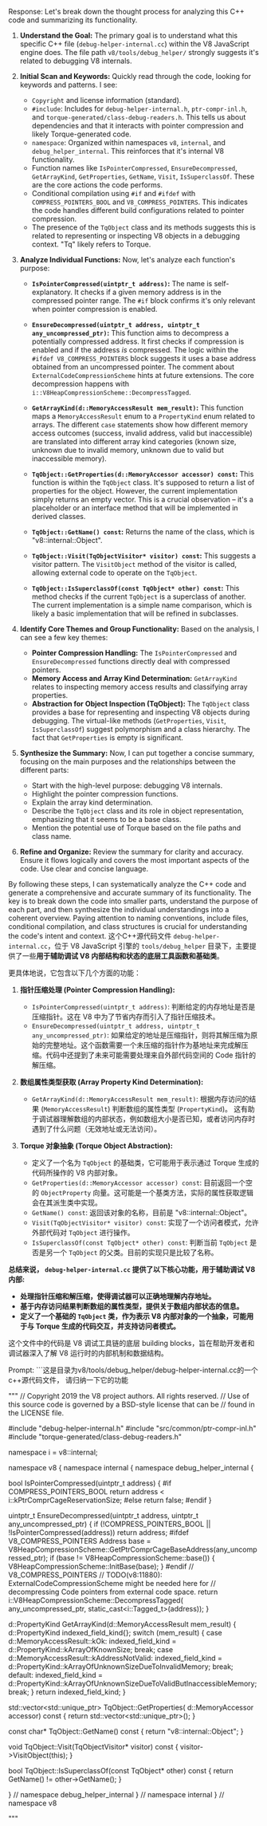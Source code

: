 Response: Let's break down the thought process for analyzing this C++ code and summarizing its functionality.

1. **Understand the Goal:** The primary goal is to understand what this specific C++ file (`debug-helper-internal.cc`) within the V8 JavaScript engine does. The file path `v8/tools/debug_helper/` strongly suggests it's related to debugging V8 internals.

2. **Initial Scan and Keywords:**  Quickly read through the code, looking for keywords and patterns. I see:
    * `Copyright` and license information (standard).
    * `#include`: Includes for `debug-helper-internal.h`, `ptr-compr-inl.h`, and `torque-generated/class-debug-readers.h`. This tells us about dependencies and that it interacts with pointer compression and likely Torque-generated code.
    * `namespace`:  Organized within namespaces `v8`, `internal`, and `debug_helper_internal`. This reinforces that it's internal V8 functionality.
    * Function names like `IsPointerCompressed`, `EnsureDecompressed`, `GetArrayKind`, `GetProperties`, `GetName`, `Visit`, `IsSuperclassOf`. These are the core actions the code performs.
    * Conditional compilation using `#if` and `#ifdef` with `COMPRESS_POINTERS_BOOL` and `V8_COMPRESS_POINTERS`. This indicates the code handles different build configurations related to pointer compression.
    *  The presence of the `TqObject` class and its methods suggests this is related to representing or inspecting V8 objects in a debugging context. "Tq" likely refers to Torque.

3. **Analyze Individual Functions:** Now, let's analyze each function's purpose:

    * **`IsPointerCompressed(uintptr_t address)`:**  The name is self-explanatory. It checks if a given memory address is in the compressed pointer range. The `#if` block confirms it's only relevant when pointer compression is enabled.

    * **`EnsureDecompressed(uintptr_t address, uintptr_t any_uncompressed_ptr)`:** This function aims to decompress a potentially compressed address. It first checks if compression is enabled and if the address *is* compressed. The logic within the `#ifdef V8_COMPRESS_POINTERS` block suggests it uses a base address obtained from an uncompressed pointer. The comment about `ExternalCodeCompressionScheme` hints at future extensions. The core decompression happens with `i::V8HeapCompressionScheme::DecompressTagged`.

    * **`GetArrayKind(d::MemoryAccessResult mem_result)`:** This function maps a `MemoryAccessResult` enum to a `PropertyKind` enum related to arrays. The different `case` statements show how different memory access outcomes (success, invalid address, valid but inaccessible) are translated into different array kind categories (known size, unknown due to invalid memory, unknown due to valid but inaccessible memory).

    * **`TqObject::GetProperties(d::MemoryAccessor accessor) const`:** This function is within the `TqObject` class. It's supposed to return a list of properties for the object. However, the current implementation simply returns an empty vector. This is a crucial observation – it's a placeholder or an interface method that will be implemented in derived classes.

    * **`TqObject::GetName() const`:**  Returns the name of the class, which is "v8::internal::Object".

    * **`TqObject::Visit(TqObjectVisitor* visitor) const`:**  This suggests a visitor pattern. The `VisitObject` method of the visitor is called, allowing external code to operate on the `TqObject`.

    * **`TqObject::IsSuperclassOf(const TqObject* other) const`:** This method checks if the current `TqObject` is a superclass of another. The current implementation is a simple name comparison, which is likely a basic implementation that will be refined in subclasses.

4. **Identify Core Themes and Group Functionality:**  Based on the analysis, I can see a few key themes:

    * **Pointer Compression Handling:** The `IsPointerCompressed` and `EnsureDecompressed` functions directly deal with compressed pointers.
    * **Memory Access and Array Kind Determination:** `GetArrayKind` relates to inspecting memory access results and classifying array properties.
    * **Abstraction for Object Inspection (TqObject):** The `TqObject` class provides a base for representing and inspecting V8 objects during debugging. The virtual-like methods (`GetProperties`, `Visit`, `IsSuperclassOf`) suggest polymorphism and a class hierarchy. The fact that `GetProperties` is empty is significant.

5. **Synthesize the Summary:** Now, I can put together a concise summary, focusing on the main purposes and the relationships between the different parts:

    * Start with the high-level purpose: debugging V8 internals.
    * Highlight the pointer compression functions.
    * Explain the array kind determination.
    * Describe the `TqObject` class and its role in object representation, emphasizing that it seems to be a base class.
    * Mention the potential use of Torque based on the file paths and class name.

6. **Refine and Organize:** Review the summary for clarity and accuracy. Ensure it flows logically and covers the most important aspects of the code. Use clear and concise language.

By following these steps, I can systematically analyze the C++ code and generate a comprehensive and accurate summary of its functionality. The key is to break down the code into smaller parts, understand the purpose of each part, and then synthesize the individual understandings into a coherent overview. Paying attention to naming conventions, include files, conditional compilation, and class structures is crucial for understanding the code's intent and context.
这个C++源代码文件 `debug-helper-internal.cc`，位于 V8 JavaScript 引擎的 `tools/debug_helper` 目录下，主要提供了一些**用于辅助调试 V8 内部结构和状态的底层工具函数和基础类**。

更具体地说，它包含以下几个方面的功能：

1. **指针压缩处理 (Pointer Compression Handling):**
   - `IsPointerCompressed(uintptr_t address)`:  判断给定的内存地址是否是压缩指针。这在 V8 中为了节省内存而引入了指针压缩技术。
   - `EnsureDecompressed(uintptr_t address, uintptr_t any_uncompressed_ptr)`:  如果给定的地址是压缩指针，则将其解压缩为原始的完整地址。这个函数需要一个未压缩的指针作为基地址来完成解压缩。代码中还提到了未来可能需要处理来自外部代码空间的 Code 指针的解压缩。

2. **数组属性类型获取 (Array Property Kind Determination):**
   - `GetArrayKind(d::MemoryAccessResult mem_result)`:  根据内存访问的结果 (`MemoryAccessResult`) 判断数组的属性类型 (`PropertyKind`)。 这有助于调试器理解数组的内部状态，例如数组大小是否已知，或者访问内存时遇到了什么问题（无效地址或无法访问）。

3. **Torque 对象抽象 (Torque Object Abstraction):**
   - 定义了一个名为 `TqObject` 的基础类，它可能用于表示通过 Torque 生成的代码所操作的 V8 内部对象。
   - `GetProperties(d::MemoryAccessor accessor) const`:  目前返回一个空的 `ObjectProperty` 向量。这可能是一个基类方法，实际的属性获取逻辑会在其派生类中实现。
   - `GetName() const`: 返回该对象的名称，目前是 "v8::internal::Object"。
   - `Visit(TqObjectVisitor* visitor) const`:  实现了一个访问者模式，允许外部代码对 `TqObject` 进行操作。
   - `IsSuperclassOf(const TqObject* other) const`:  判断当前 `TqObject` 是否是另一个 `TqObject` 的父类。目前的实现只是比较了名称。

**总结来说， `debug-helper-internal.cc` 提供了以下核心功能，用于辅助调试 V8 内部:**

* **处理指针压缩和解压缩，使得调试器可以正确地理解内存地址。**
* **基于内存访问结果判断数组的属性类型，提供关于数组内部状态的信息。**
* **定义了一个基础的 `TqObject` 类，作为表示 V8 内部对象的一个抽象，可能用于与 Torque 生成的代码交互，并支持访问者模式。**

这个文件中的代码是 V8 调试工具链的底层 building blocks，旨在帮助开发者和调试器深入了解 V8 运行时的内部机制和数据结构。

Prompt: ```这是目录为v8/tools/debug_helper/debug-helper-internal.cc的一个c++源代码文件， 请归纳一下它的功能

"""
// Copyright 2019 the V8 project authors. All rights reserved.
// Use of this source code is governed by a BSD-style license that can be
// found in the LICENSE file.

#include "debug-helper-internal.h"
#include "src/common/ptr-compr-inl.h"
#include "torque-generated/class-debug-readers.h"

namespace i = v8::internal;

namespace v8 {
namespace internal {
namespace debug_helper_internal {

bool IsPointerCompressed(uintptr_t address) {
#if COMPRESS_POINTERS_BOOL
  return address < i::kPtrComprCageReservationSize;
#else
  return false;
#endif
}

uintptr_t EnsureDecompressed(uintptr_t address,
                             uintptr_t any_uncompressed_ptr) {
  if (!COMPRESS_POINTERS_BOOL || !IsPointerCompressed(address)) return address;
#ifdef V8_COMPRESS_POINTERS
  Address base =
      V8HeapCompressionScheme::GetPtrComprCageBaseAddress(any_uncompressed_ptr);
  if (base != V8HeapCompressionScheme::base()) {
    V8HeapCompressionScheme::InitBase(base);
  }
#endif  // V8_COMPRESS_POINTERS
  // TODO(v8:11880): ExternalCodeCompressionScheme might be needed here for
  // decompressing Code pointers from external code space.
  return i::V8HeapCompressionScheme::DecompressTagged(
      any_uncompressed_ptr, static_cast<i::Tagged_t>(address));
}

d::PropertyKind GetArrayKind(d::MemoryAccessResult mem_result) {
  d::PropertyKind indexed_field_kind{};
  switch (mem_result) {
    case d::MemoryAccessResult::kOk:
      indexed_field_kind = d::PropertyKind::kArrayOfKnownSize;
      break;
    case d::MemoryAccessResult::kAddressNotValid:
      indexed_field_kind =
          d::PropertyKind::kArrayOfUnknownSizeDueToInvalidMemory;
      break;
    default:
      indexed_field_kind =
          d::PropertyKind::kArrayOfUnknownSizeDueToValidButInaccessibleMemory;
      break;
  }
  return indexed_field_kind;
}

std::vector<std::unique_ptr<ObjectProperty>> TqObject::GetProperties(
    d::MemoryAccessor accessor) const {
  return std::vector<std::unique_ptr<ObjectProperty>>();
}

const char* TqObject::GetName() const { return "v8::internal::Object"; }

void TqObject::Visit(TqObjectVisitor* visitor) const {
  visitor->VisitObject(this);
}

bool TqObject::IsSuperclassOf(const TqObject* other) const {
  return GetName() != other->GetName();
}

}  // namespace debug_helper_internal
}  // namespace internal
}  // namespace v8

"""
```